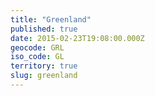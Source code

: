 ```yaml
---
title: "Greenland"
published: true
date: 2015-02-23T19:08:00.000Z
geocode: GRL
iso_code: GL
territory: true
slug: greenland
---
```

